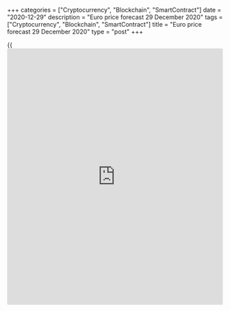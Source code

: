 +++
categories = ["Cryptocurrency", "Blockchain", "SmartContract"]
date = "2020-12-29"
description = "Euro price forecast 29 December 2020"
tags = ["Cryptocurrency", "Blockchain", "SmartContract"]
title = "Euro price forecast 29 December 2020"
type = "post"
+++

{{<iframe id="large-banner" src="https://www.bounty.group/#slide=9.0" width="100%" height="600" scrolling="no" style="border: 0px solid rgb(216, 221, 230); border-radius: 3px;">}}

2020-12-29

2020-12-29

Pandemic strengthened the euro. Forecast as of 29.12.2020Dmitri
Demidenko

When everything is bad, people buy the dollar. When everyone hopes for
the better, the greenback loses its shine. The EURUSD sentiment has
radically changed in 2020. Let us discuss the Forex outlook and make up
a [EURUSD][1] trading plan.

##  **Weekly euro fundamental forecast**

In the first half of 2020, the pandemic was the primary source of
uncertainty, pressing down the global risk appetite. Everything has
radically changed in the third and fourth quarters. COVID-19 saved
American democracy, strengthened EU unity, and even pushed the UK and
the European Union towards a Brexit deal. News about the development and
successful trials of vaccines, as well as the launch of a vaccination
campaign against coronavirus, has supported the global stock indices.
The first half of 2021 should be more similar to the end of 2020 than
the beginning. This is a bearish factor for safe-havens, including the
US dollar.

Let us remember January 2020. Donald Trump’s positions were strong; he
launched the tax reform and made China meet the US trade demands.
Trump’s approval ratings were high, and few doubted that he would be re-
elected for the second term. However, the inefficient pandemic
management resulted in Trump’s defeat in the November election. The U.S.
President used to be the main source of uncertainty due to his eccentric
speeches and decisions, and the U.S. dollar was growing. The pandemic
was one of the reasons for Trump’s loss, and, in fact, the uncertainty
eased, weakening the greenback.

Something like this happened in the euro area. There had been the risks
of the euro-area breakup before the first pandemic wave. However, the EU
coronavirus recovery fund eliminated the breakup risks, eased political
risks, and pressed down safe-haven assets. But for the COVID-19, the UK
wouldn't have so readily agreed to sign the Brexit deal. The pandemic
caused the UK economy to slide into the worst recession over the past
three hundred years, and a no-deal Brexit could have made it worse.

Therefore, the pandemic contributed to the uncertainty easing and the US
dollar weakening as a safe haven. So, it is not surprising that the USD
net bearish non-commercial positions have reached the highest levels
since 2011.

###  **Dynamics of USD index net non-commercial positions**



 _Source_ _: Bloomberg_

At the end of the year, each new day is more likely to remove
uncertainty than add it. So, the greenback’s weakness is not surprising.
The markets are optimistic, and the [S&P 500][2] hits fresh highs. The
vaccination has started in the euro area. Besides, Donald Trump signed
the new fiscal stimulus package. Furthermore, the House of
Representatives voted to meet Trump’s demand to boost COVID-19 relief
checks from $600 to $2,000, adding $464 billion to the aid plan. These
factors support the growth of global stock indexes and [EURUSD][1].

An obstacle to the euro’s rally is the pound’s drop. Traders exit pound
longs and market analysts admit that the Brexit deal [terms](https://www.fintechee.com/terms/) are not
optimal for the UK.

###  **Weekly[EURUSD][1] trading plan **

If the US Senate adopts the House's bill, it will support the [S&P
500][2] rally and increase the global risks appetite. In this case, the
[EURUSD][1] could break out the resistances at 1.2245 and 1.226 and
continue growing towards 1.2305 and 1.234.





## Price chart of EURUSD in real time mode

The content of this article reflects the author’s opinion and does not
necessarily reflect the official position of LiteForex. The material
published on this page is provided for informational purposes only and
should not be considered as the provision of investment advice for the
purposes of Directive 2004/39/EC.

Rate this article:

{{value}}

( {{count}} {{title}} )

   1. my.liteforex.com/trading/chart?symbol=EURUSD&returnUrl=true
   2. my.liteforex.com/trading/chart?symbol=SPX&returnUrl=true